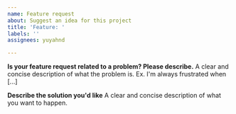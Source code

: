 ```yaml
---
name: Feature request
about: Suggest an idea for this project
title: 'Feature: '
labels: ''
assignees: yuyahnd

---
```


**Is your feature request related to a problem? Please describe.**
A clear and concise description of what the problem is. Ex. I'm always frustrated when [...]

**Describe the solution you'd like**
A clear and concise description of what you want to happen.
